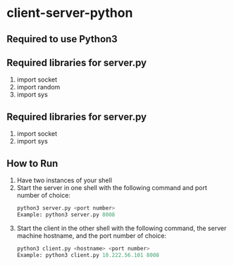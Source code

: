 # client-server-python
## Required to use Python3
## Required libraries for server.py
1. import socket
2. import random
3. import sys
## Required libraries for server.py
1. import socket
2. import sys
## How to Run
1. Have two instances of your shell
2. Start the server in one shell with the following command and port number of choice:
   ```python
   python3 server.py <port number>
   Example: python3 server.py 8008
3. Start the client in the other shell with the following command, the server machine hostname, and the port number of choice: 
   ```python
   python3 client.py <hostname> <port number>
   Example: python3 client.py 10.222.56.101 8008
